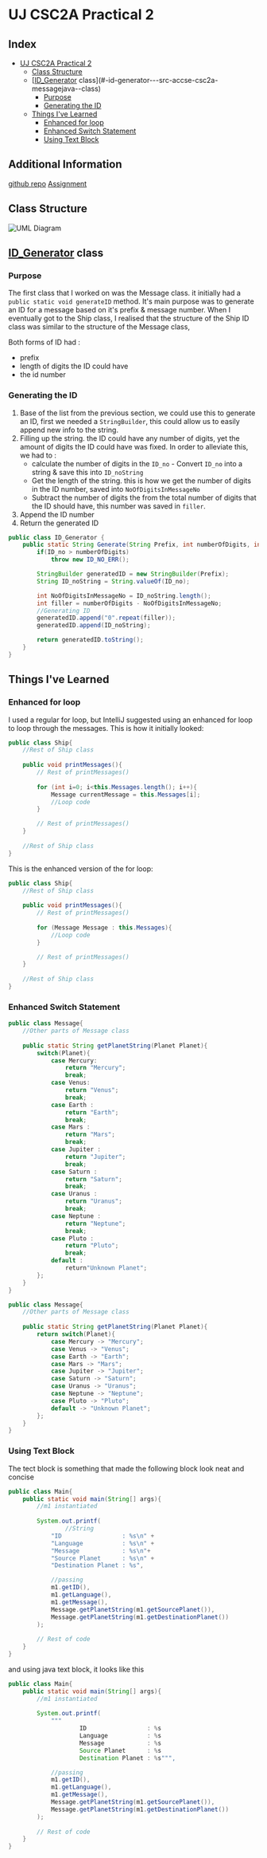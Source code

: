 # UJ CSC2A Practical 2

## Index
- [UJ CSC2A Practical 2](#uj-csc2a-practical-2)
   * [Class Structure](#class-structure)
   * [[ID_Generator](./src/accse/csc2a/Message.java) class](#-id-generator---src-accse-csc2a-messagejava--class)
      + [Purpose](#purpose)
      + [Generating the ID](#generating-the-id)
   * [Things I've Learned](#things-i-ve-learned)
      + [Enhanced for loop](#enhanced-for-loop)
      + [Enhanced Switch Statement](#enhanced-switch-statement)
      + [Using Text Block](#using-text-block)

## Additional Information

[github repo](https://github.com/ThaBeanBoy/UJ_CSC2A_P02)
[Assignment](./docs/Assignment.pdf)

## Class Structure

![UML Diagram](./docs/UML.png)

## [ID_Generator](./src/accse/csc2a/Message.java) class

### Purpose
The first class that I worked on was the Message class. it initially had a ```public static void generateID``` method.
It's main purpose was to generate an ID for a message based on it's prefix & message number. When I eventually got to 
the Ship class, I realised that the structure of the Ship ID class was similar to the structure of the Message class,

Both forms of ID had :
- prefix
- length of digits the ID could have
- the id number


### Generating the ID
1. Base of the list from the previous section, we could use this to generate an ID, first we needed a ```StringBuilder```, 
this could allow us to easily append new info to the string.
2. Filling up the string. the ID could have any number of digits, yet the amount of digits the ID could have was fixed.
In order to alleviate this, we had to :
   - calculate the number of digits in the ```ID_no``` - Convert ```ID_no``` into
   a string & save this into ```ID_noString```
   - Get the length of the string. this is how we get the number of digits in the ID number, saved into ```NoOfDigitsInMessageNo``` 
   - Subtract the number of digits the from the total number of digits that the ID should have, this number was saved in ```filler```.
3. Append the ID number
4. Return the generated ID

```java
public class ID_Generator {
    public static String Generate(String Prefix, int numberOfDigits, int ID_no) throws ID_NO_ERR {
        if(ID_no > numberOfDigits)
            throw new ID_NO_ERR();

        StringBuilder generatedID = new StringBuilder(Prefix);
        String ID_noString = String.valueOf(ID_no);

        int NoOfDigitsInMessageNo = ID_noString.length();
        int filler = numberOfDigits - NoOfDigitsInMessageNo;
        //Generating ID
        generatedID.append("0".repeat(filler));
        generatedID.append(ID_noString);

        return generatedID.toString();
    }
}
```

## Things I've Learned

### Enhanced for loop
I used a regular for loop, but IntelliJ suggested using an enhanced for loop to loop through the messages. This is how it
initially looked:
```java
public class Ship{
    //Rest of Ship class
    
    public void printMessages(){
        // Rest of printMessages()
        
        for (int i=0; i<this.Messages.length(); i++){
            Message currentMessage = this.Messages[i]; 
            //Loop code
        }

        // Rest of printMessages()
    }    
    
    //Rest of Ship class
}
```
This is the enhanced version of the for loop:
```java
public class Ship{
    //Rest of Ship class
    
    public void printMessages(){
        // Rest of printMessages()
        
        for (Message Message : this.Messages){
            //Loop code
        }

        // Rest of printMessages()
    }    
    
    //Rest of Ship class
}
```

### Enhanced Switch Statement

```java
public class Message{
    //Other parts of Message class
    
    public static String getPlanetString(Planet Planet){
        switch(Planet){
            case Mercury:
                return "Mercury";
                break;
            case Venus:
                return "Venus";
                break;
            case Earth : 
                return "Earth";
                break;
            case Mars :
                return "Mars";
                break;
            case Jupiter :
                return "Jupiter";
                break;
            case Saturn :
                return "Saturn";
                break;
            case Uranus :
                return "Uranus";
                break;
            case Neptune :
                return "Neptune";
                break;
            case Pluto :
                return "Pluto";
                break;
            default :
                return"Unknown Planet";
        };
    }
}
```

```java
public class Message{
    //Other parts of Message class
    
    public static String getPlanetString(Planet Planet){
        return switch(Planet){
            case Mercury -> "Mercury";
            case Venus -> "Venus";
            case Earth -> "Earth";
            case Mars -> "Mars";
            case Jupiter -> "Jupiter";
            case Saturn -> "Saturn";
            case Uranus -> "Uranus";
            case Neptune -> "Neptune";
            case Pluto -> "Pluto";
            default -> "Unknown Planet";
        };
    }
}
```

### Using Text Block

The tect block is something that made the following block look neat and concise
```java
public class Main{
    public static void main(String[] args){
        //m1 instantiated
        
        System.out.printf(
                //String
            "ID                 : %s\n" +
            "Language           : %s\n" +
            "Message            : %s\n"+
            "Source Planet      : %s\n" +
            "Destination Planet : %s",

            //passing
            m1.getID(),
            m1.getLanguage(),
            m1.getMessage(),
            Message.getPlanetString(m1.getSourcePlanet()),
            Message.getPlanetString(m1.getDestinationPlanet())
        );
        
        // Rest of code
    }
}
```
and using java text block, it looks like this
```java
public class Main{
    public static void main(String[] args){
        //m1 instantiated
        
        System.out.printf(
            """
                    ID                 : %s
                    Language           : %s
                    Message            : %s
                    Source Planet      : %s
                    Destination Planet : %s""",

            //passing
            m1.getID(),
            m1.getLanguage(),
            m1.getMessage(),
            Message.getPlanetString(m1.getSourcePlanet()),
            Message.getPlanetString(m1.getDestinationPlanet())
        );
        
        // Rest of code
    }
}
```